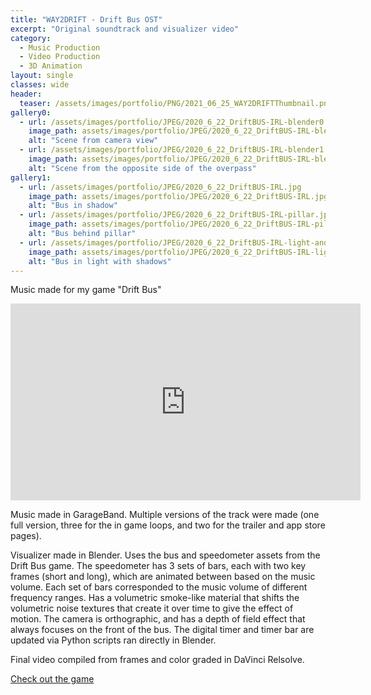 ```yaml
---
title: "WAY2DRIFT - Drift Bus OST"
excerpt: "Original soundtrack and visualizer video"
category:
  - Music Production
  - Video Production
  - 3D Animation
layout: single
classes: wide
header:
  teaser: /assets/images/portfolio/PNG/2021_06_25_WAY2DRIFTThumbnail.png
gallery0:
  - url: /assets/images/portfolio/JPEG/2020_6_22_DriftBUS-IRL-blender0.jpg
    image_path: assets/images/portfolio/JPEG/2020_6_22_DriftBUS-IRL-blender0.jpg
    alt: "Scene from camera view"
  - url: /assets/images/portfolio/JPEG/2020_6_22_DriftBUS-IRL-blender1.jpg
    image_path: assets/images/portfolio/JPEG/2020_6_22_DriftBUS-IRL-blender1.jpg
    alt: "Scene from the opposite side of the overpass"
gallery1:
  - url: /assets/images/portfolio/JPEG/2020_6_22_DriftBUS-IRL.jpg
    image_path: assets/images/portfolio/JPEG/2020_6_22_DriftBUS-IRL.jpg
    alt: "Bus in shadow"
  - url: /assets/images/portfolio/JPEG/2020_6_22_DriftBUS-IRL-pillar.jpg
    image_path: assets/images/portfolio/JPEG/2020_6_22_DriftBUS-IRL-pillar.jpg
    alt: "Bus behind pillar"
  - url: /assets/images/portfolio/JPEG/2020_6_22_DriftBUS-IRL-light-and-shadows.jpg
    image_path: assets/images/portfolio/JPEG/2020_6_22_DriftBUS-IRL-light-and-shadows.jpg
    alt: "Bus in light with shadows"
---
```


Music made for my game "Drift Bus"

<iframe width="560" height="315" src="https://www.youtube.com/embed/3ugWOGQr02Y" title="YouTube video player" frameborder="0" allow="accelerometer; autoplay; clipboard-write; encrypted-media; gyroscope; picture-in-picture" allowfullscreen></iframe>
<a></a>

Music made in GarageBand. Multiple versions of the track were made (one full version, three for the in game loops, and two for the trailer and app store pages).

Visualizer made in Blender. Uses the bus and speedometer assets from the Drift Bus game. The speedometer has 3 sets of bars, each with two key frames (short and long), which are animated between based on the music volume. Each set of bars corresponded to the music volume of different frequency ranges. Has a volumetric smoke-like material that shifts the volumetric noise textures that create it over time to give the effect of motion. The camera is orthographic, and has a depth of field effect that always focuses on the front of the bus. The digital timer and timer bar are updated via Python scripts ran directly in Blender.

Final video compiled from frames and color graded in DaVinci Relsolve.

[Check out the game](/mobile%20app%20development/unity/3d%20animation/video%20production/graphic%20design/music%20production/blender/davinci%20resolve/krita/inkscape/Drift-Bus-Game/)
